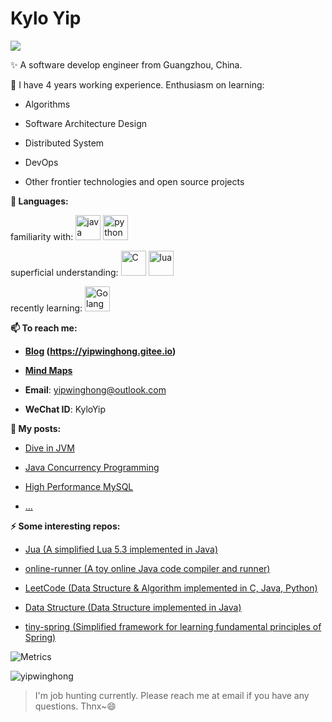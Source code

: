 # Kylo Yip 
<img src="https://pronoun.cyou/x/y?subject=He&object=Him&height=20"> 

✨ A software develop engineer from Guangzhou, China.

🔭 I have 4 years working experience. Enthusiasm on learning: 

  - Algorithms

  - Software Architecture Design

  - Distributed System

  - DevOps

  - Other frontier technologies and open source projects

**🌈 Languages:** 
<p align="left">

familiarity with: 
<img src="https://www.vectorlogo.zone/logos/java/java-icon.svg" alt="java" width="40"/>
<img src="https://www.vectorlogo.zone/logos/python/python-icon.svg" alt="python" width="40"/>

superficial understanding:
<img src="https://ywh-oss.oss-cn-shenzhen.aliyuncs.com/C-lang.svg" alt="C" width="40" />
<img src="https://www.vectorlogo.zone/logos/lua/lua-icon.svg" alt="lua" width="40"/>

recently learning:
<img src="https://www.vectorlogo.zone/logos/golang/golang-official.svg" alt="Golang" width="40" height="40"/>

</p>

**📫 To reach me:**

- **[Blog](https://www.yipwinghong.com) (https://yipwinghong.gitee.io)**

- **[Mind Maps](https://www.processon.com/u/5c84a4fde4b0ed6b42fac9a9/profile)**

- **Email**: yipwinghong@outlook.com

- **WeChat ID**: KyloYip

**📝 My posts:**

- [Dive in JVM](https://www.processon.com/view/5c8f9682e4b09a16b9a6ec93#map)

- [Java Concurrency Programming](https://www.processon.com/view/5c8f80cce4b0ab74ecdc6f12#map)

- [High Performance MySQL](https://www.processon.com/view/5c9b66e9e4b09bf72a6ab9e8#map)

- [...](https://www.yipwinghong.com)

**⚡ Some interesting repos:**

- [Jua (A simplified Lua 5.3 implemented in Java)](https://github.com/FreetechRevise/Jua)

- [online-runner (A toy online Java code compiler and runner)](https://github.com/yipwinghong/online-runner)

- [LeetCode (Data Structure & Algorithm implemented in C, Java, Python)](https://github.com/FreetechRevise/algorithm)

- [Data Structure (Data Structure implemented in Java)](https://github.com/FreetechRevise/data-structure)

- [tiny-spring (Simplified framework for learning fundamental principles of Spring)](https://github.com/yipwinghong/tiny-spring)


<!--



**yipwinghong/yipwinghong** is a ✨ _special_ ✨ repository because its `README.md` (this file) appears on your GitHub profile.


Here are some ideas to get you started:

- 🔭 I’m currently working on ...
- 🌱 I’m currently learning ...
- 👯 I’m looking to collaborate on ...
- 🤔 I’m looking for help with ...
- 💬 Ask me about ...
- 📫 How to reach me: ...
- 😄 Pronouns: ...
- ⚡ Fun fact: ...


-->


![Metrics](https://metrics.lecoq.io/yipwinghong?template=classic&base.header=0&base.activity=0&base.community=0&base.repositories=0&base.metadata=0&isocalendar=1&languages=1&isocalendar.duration=full-year&config.timezone=Asia%2FShanghai) 

 
<!-- &theme=dracula -->
<img src="https://github-readme-stats.vercel.app/api?username=yipwinghong&show_icons=true" alt="yipwinghong" />

> I'm job hunting currently. Please reach me at email if you have any questions. Thnx~😄
